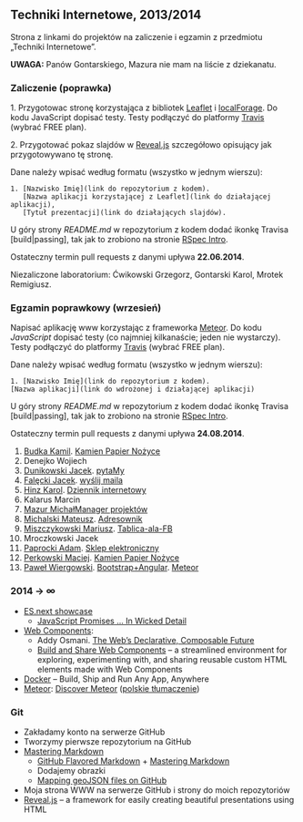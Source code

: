 ## Techniki Internetowe, 2013/2014

Strona z linkami do projektów na zaliczenie i egzamin z przedmiotu „Techniki Internetowe”.

**UWAGA:** Panów Gontarskiego, Mazura nie mam na liście z dziekanatu.

### Zaliczenie (poprawka)

1\. Przygotowac stronę korzystająca z bibliotek [Leaflet](http://leafletjs.com/)
i [localForage](https://github.com/mozilla/localForage).
Do kodu JavaScript dopisać testy. Testy podłączyć do
platformy [Travis](https://travis-ci.com/plans) (wybrać FREE plan).

2\. Przygotować pokaz slajdów w [Reveal.js](http://lab.hakim.se/reveal-js/)
szczegółowo opisujący jak przygotowywano tę stronę.

Dane należy wpisać według formatu (wszystko w jednym wierszu):

    1. [Nazwisko Imię](link do repozytorium z kodem).
       [Nazwa aplikacji korzystającej z Leaflet](link do działającej aplikacji),
       [Tytuł prezentacji](link do działających slajdów).

U góry strony *README.md* w repozytorium z kodem dodać ikonkę Travisa [build|passing],
tak jak to zrobiono na stronie [RSpec Intro](https://github.com/wbzyl/ruby-intro).

Ostateczny termin pull requests z danymi upływa **22.06.2014**.

Niezaliczone laboratorium: Ćwikowski Grzegorz, Gontarski Karol, Mrotek Remigiusz.


### Egzamin poprawkowy (wrzesień)

Napisać aplikację www korzystając z frameworka [Meteor](https://www.meteor.com/).
Do kodu *JavaScript* dopisać testy (co najmniej kilkanaście; jeden nie wystarczy).
Testy podłączyć do platformy [Travis](https://travis-ci.com/plans) (wybrać FREE plan).

Dane należy wpisać według formatu (wszystko w jednym wierszu):

    1. [Nazwisko Imię](link do repozytorium z kodem).
    [Nazwa aplikacji](link do wdrożonej i działającej aplikacji)

U góry strony *README.md* w repozytorium z kodem dodać ikonkę Travisa [build|passing],
tak jak to zrobiono na stronie [RSpec Intro](https://github.com/wbzyl/ruby-intro).

Ostateczny termin pull requests z danymi upływa **24.08.2014**.

1. [Budka Kamil](https://github.com/kbudka/KPN). [Kamien Papier Nożyce](http://knp.meteor.com)
1. Denejko Wojiech
1. [Dunikowski Jacek](https://github.com/jaca22/pytamyApp). [pytaMy](http://pytamy.meteor.com)
1. [Falęcki Jacek](https://github.com/jfalecki/meteor_projekt). [wyślij maila](http://techintntertest1.meteor.com/)
1. [Hinz Karol](https://github.com/khinz/przedmioty_UG). [Dziennik internetowy](http://dziennik_internetowy.meteor.com)
1. Kalarus Marcin
1. [Mazur Michał](https://github.com/MajkelMatusaf/ti2)[Manager projektów](http://managerprojektow.meteor.com)
1. [Michalski Mateusz](https://github.com/matismatis93/MeteorApp). [Adresownik](http://adresownik.meteor.com)
1. [Miszczykowski Mariusz](https://github.com/miszczyk/meteor-fbapp). [Tablica-ala-FB](http://fb-app2.meteor.com/)
1. Mroczkowski Jacek
1. [Paprocki Adam](https://github.com/paprot/TI). [Sklep elektroniczny](http://elektrasklep.meteor.com)
1. [Perkowski Maciej](https://github.com/mperkowski/KNP). [Kamien Papier Nożyce](http://knp.meteor.com)
1. [Paweł Wiergowski](https://github.com/pwiergowski). [Bootstrap+Angular](http://pwiergowski.github.io/). [Meteor](https://github.com/pwiergowski/pwiergowski-ti-meteor)


### 2014 → ∞

- [ES.next showcase](https://github.com/sindresorhus/esnext-showcase)
  - [JavaScript Promises ... In Wicked Detail](http://mattgreer.org/articles/promises-in-wicked-detail/)
- [Web Components](http://w3c.github.io/webcomponents/explainer/):
  * Addy Osmani.
  [The Web’s Declarative, Composable Future](http://addyosmani.com/blog/the-webs-declarative-composable-future/)
  * [Build and Share Web Components](https://ele.io/) – a streamlined environment for exploring,
  experimenting with, and sharing reusable custom HTML elements made with Web Components
- [Docker](http://www.docker.com/) –  Build, Ship and Run Any App, Anywhere
- [Meteor](https://www.meteor.com/):
  [Discover Meteor](http://book.discovermeteor.com/)
  ([polskie tłumaczenie](http://pl.discovermeteor.com/))


### Git

- Zakładamy konto na serwerze GitHub
- Tworzymy pierwsze repozytorium na GitHub
- [Mastering Markdown](http://daringfireball.net/projects/markdown/syntax)
  - [GitHub Flavored Markdown](http://guides.github.com/overviews/mastering-markdown/) +
    [Mastering Markdown](http://guides.github.com/overviews/mastering-markdown/)
  - Dodajemy obrazki
  - [Mapping geoJSON files on GitHub](https://help.github.com/articles/mapping-geojson-files-on-github)
- Moja strona WWW na serwerze GitHub i strony do moich repozytoriów
- [Reveal.js](https://github.com/hakimel/reveal.js) –
  a framework for easily creating beautiful presentations using HTML
